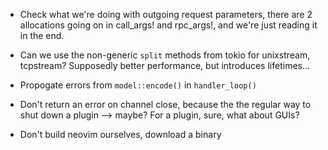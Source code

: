 * Check what we're doing with outgoing request parameters, there are 2 allocations going on in call_args! and rpc_args!, and we're just reading it in the end.

* Can we use the non-generic `split` methods from tokio for unixstream, tcpstream? Supposedly better performance, but introduces lifetimes...

* Propogate errors from `model::encode()` in `handler_loop()`

* Don't return an error on channel close, because the the regular way to shut down a plugin
  --> maybe? For a plugin, sure, what about GUIs?

* Don't build neovim ourselves, download a binary
